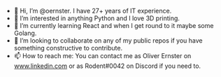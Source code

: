 - 👋 Hi, I’m @oernster.  I have 27+ years of IT experience.
- 👀 I’m interested in anything Python and I love 3D printing.
- 🌱 I’m currently learning React and when I get round to it maybe some Golang.
- 💞️ I’m looking to collaborate on any of my public repos if you have something constructive to contribute.
- 📫 How to reach me: You can contact me as Oliver Ernster on www.linkedin.com or as Rodent&#8203;#0042 on Discord if you need to.

<!---
oernster/oernster is a ✨ special ✨ repository because its `README.md` (this file) appears on your GitHub profile.
You can click the Preview link to take a look at your changes.
--->
